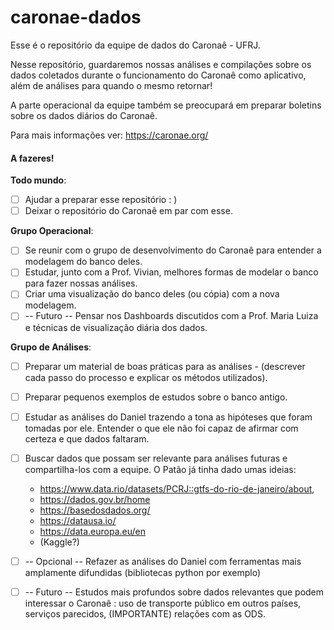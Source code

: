 # caronae-dados
Esse é o repositório da equipe de dados do Caronaê - UFRJ.

Nesse repositório, guardaremos nossas análises e compilações sobre os dados coletados durante o funcionamento do Caronaê como aplicativo, além de análises para quando o mesmo retornar!

A parte operacional da equipe também se preocupará em preparar boletins sobre os dados diários do Caronaê.

Para mais informações ver: https://caronae.org/

#### A fazeres!
**Todo mundo**:
- [ ] Ajudar a preparar esse repositório : )
- [ ] Deixar o repositório do Caronaê em par com esse.

**Grupo Operacional**:
- [ ] Se reunir com o grupo de desenvolvimento do Caronaê para entender
a modelagem do banco deles.
- [ ] Estudar, junto com a Prof. Vivian, melhores formas de modelar o banco para fazer nossas análises.
- [ ] Criar uma visualização do banco deles (ou cópia) com a nova modelagem.
- [ ] -- Futuro -- Pensar nos Dashboards discutidos com a Prof. Maria Luiza e técnicas de visualização diária dos dados.

**Grupo de Análises**:
- [ ] Preparar um material de boas práticas para as análises - (descrever cada passo do processo e explicar os métodos utilizados).
- [ ] Preparar pequenos exemplos de estudos sobre o banco antigo.
- [ ] Estudar as análises do Daniel trazendo a tona as hipóteses que foram tomadas por ele. Entender o que ele não foi capaz de afirmar com certeza e que dados faltaram.
- [ ] Buscar dados que possam ser relevante para análises futuras e compartilha-los com a equipe. 
  O Patão já tinha dado umas ideias: 
  - https://www.data.rio/datasets/PCRJ::gtfs-do-rio-de-janeiro/about, 
  - https://dados.gov.br/home
  - https://basedosdados.org/
  - https://datausa.io/
  - https://data.europa.eu/en
  - (Kaggle?)
  
- [ ] -- Opcional -- Refazer as análises do Daniel com ferramentas mais amplamente difundidas (bibliotecas python por exemplo)
- [ ] -- Futuro -- Estudos mais profundos sobre dados relevantes que podem interessar o Caronaê : uso de transporte público em outros países, serviços parecidos, (IMPORTANTE) relações com as ODS.